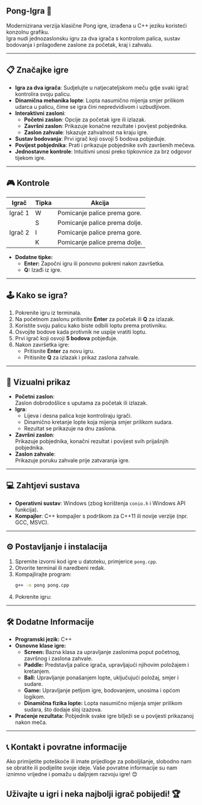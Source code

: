 ## Pong-Igra 🏓
Modernizirana verzija klasične Pong igre, izrađena u C++ jeziku koristeći konzolnu grafiku.  
Igra nudi jednozaslonsku igru za dva igrača s kontrolom palica, sustav bodovanja i prilagođene zaslone za početak, kraj i zahvalu.

---

## 📋 Značajke igre
- **Igra za dva igrača**: Sudjelujte u natjecateljskom meču gdje svaki igrač kontrolira svoju palicu.
- **Dinamična mehanika lopte**: Lopta nasumično mijenja smjer prilikom udarca u palicu, čime se igra čini nepredvidivom i uzbudljivom.
- **Interaktivni zasloni**:
  - **Početni zaslon**: Opcije za početak igre ili izlazak.
  - **Završni zaslon**: Prikazuje konačne rezultate i povijest pobjednika.
  - **Zaslon zahvale**: Iskazuje zahvalnost na kraju igre.
- **Sustav bodovanja**: Prvi igrač koji osvoji 5 bodova pobjeđuje.
- **Povijest pobjednika**: Prati i prikazuje pobjednike svih završenih mečeva.
- **Jednostavne kontrole**: Intuitivni unosi preko tipkovnice za brz odgovor tijekom igre.

---

## 🎮 Kontrole
| **Igrač** | **Tipka** | **Akcija**                    |
|-----------|-----------|-------------------------------|
| Igrač 1   | W         | Pomicanje palice prema gore.  |
|           | S         | Pomicanje palice prema dolje. |
| Igrač 2   | I         | Pomicanje palice prema gore.  |
|           | K         | Pomicanje palice prema dolje. |

- **Dodatne tipke:**		
	- **Enter:** Započni igru ili ponovno pokreni nakon završetka.
	- **Q:** Izađi iz igre.

---

## 🕹️ Kako se igra?
1. Pokrenite igru iz terminala.
2. Na početnom zaslonu pritisnite **Enter** za početak ili **Q** za izlazak.
3. Koristite svoju palicu kako biste odbili loptu prema protivniku.
4. Osvojite bodove kada protivnik ne uspije vratiti loptu.
5. Prvi igrač koji osvoji **5 bodova** pobjeđuje.
6. Nakon završetka igre:
   - Pritisnite **Enter** za novu igru.
   - Pritisnite **Q** za izlazak i prikaz zaslona zahvale.

---

## 🎨 Vizualni prikaz
- **Početni zaslon**:  
  Zaslon dobrodošlice s uputama za početak ili izlazak.  
- **Igra**:  
  - Lijeva i desna palica koje kontroliraju igrači.  
  - Dinamično kretanje lopte koja mijenja smjer prilikom sudara.  
  - Rezultat se prikazuje na dnu zaslona.  
- **Završni zaslon**:  
  Prikazuje pobjednika, konačni rezultat i povijest svih prijašnjih pobjednika.  
- **Zaslon zahvale**:  
  Prikazuje poruku zahvale prije zatvaranja igre.

---

## 💻 Zahtjevi sustava
- **Operativni sustav**: Windows (zbog korištenja `conio.h` i Windows API funkcija).
- **Kompajler**: C++ kompajler s podrškom za C++11 ili novije verzije (npr. GCC, MSVC).

---

## ⚙️ Postavljanje i instalacija
1. Spremite izvorni kod igre u datoteku, primjerice `pong.cpp`.
2. Otvorite terminal ili naredbeni redak.
3. Kompajlirajte program:
   ```bash
   g++ -o pong pong.cpp
4. Pokrenite igru:

---
  
## 🛠️ Dodatne Informacije
- **Programski jezik:** C++
- **Osnovne klase igre:**
	- **Screen:** Bazna klasa za upravljanje zaslonima poput početnog, završnog i zaslona zahvale.
	- **Paddle:** Predstavlja palice igrača, upravljajući njihovim položajem i kretanjem.
	- **Ball:** Upravljanje ponašanjem lopte, uključujući položaj, smjer i sudare.
	- **Game:** Upravljanje petljom igre, bodovanjem, unosima i općom logikom.
	- **Dinamična fizika lopte:** Lopta nasumično mijenja smjer prilikom sudara, što dodaje sloj izazova.
- **Praćenje rezultata:** Pobjednik svake igre bilježi se u povijesti prikazanoj nakon meča.

---

## 📞 Kontakt i povratne informacije
Ako primijetite poteškoće ili imate prijedloge za poboljšanje, slobodno nam se obratite ili podijelite svoje ideje. Vaše povratne informacije su nam iznimno vrijedne i pomažu u daljnjem razvoju igre! 😊

## Uživajte u igri i neka najbolji igrač pobijedi! 🏆
